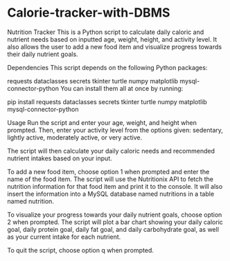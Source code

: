 # Calorie-tracker-with-DBMS

Nutrition Tracker
This is a Python script to calculate daily caloric and nutrient needs based on inputted age, weight, height, and activity level. It also allows the user to add a new food item and visualize progress towards their daily nutrient goals.

Dependencies
This script depends on the following Python packages:

requests
dataclasses
secrets
tkinter
turtle
numpy
matplotlib
mysql-connector-python
You can install them all at once by running:

pip install requests dataclasses secrets tkinter turtle numpy matplotlib mysql-connector-python


Usage
Run the script and enter your age, weight, and height when prompted. Then, enter your activity level from the options given: sedentary, lightly active, moderately active, or very active.

The script will then calculate your daily caloric needs and recommended nutrient intakes based on your input.

To add a new food item, choose option 1 when prompted and enter the name of the food item. The script will use the Nutritionix API to fetch the nutrition information for that food item and print it to the console. It will also insert the information into a MySQL database named nutritions in a table named nutrition.

To visualize your progress towards your daily nutrient goals, choose option 2 when prompted. The script will plot a bar chart showing your daily caloric goal, daily protein goal, daily fat goal, and daily carbohydrate goal, as well as your current intake for each nutrient.

To quit the script, choose option q when prompted.
